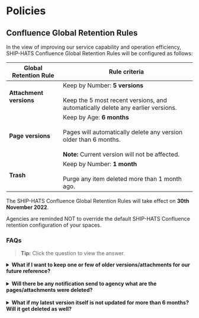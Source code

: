 # Policies

## Confluence Global Retention Rules

In the view of improving our service capability and operation efficiency, SHIP-HATS Confluence Global Retention Rules will be configured as follows:

|Global Retention Rule|Rule criteria|
|---|---|
|**Attachment versions**|Keep by Number: **5 versions**<br><br>Keep the 5 most recent versions, and automatically delete any earlier versions.  
|**Page versions**|Keep by Age: **6 months**<br><br>Pages will automatically delete any version older than 6 months.<br><br>**Note:** Current version will not be affected. 
|**Trash**|Keep by Number: **1 month**<br><br>Purge any item deleted more than 1 month ago.

The SHIP-HATS Confluence Global Retention Rules will take effect on **30th November 2022**.

Agencies are reminded NOT to override the default SHIP-HATS Confluence retention configuration of your spaces.

### FAQs

>**Tip:** Click the question to view the answer.


<details>
  <summary><b>What if I want to keep one or few of older versions/attachments for our future reference?</b></summary><br>
  We strongly recommend you to backup and store the pages/attachments in your own local storage services if needed.
</details>
<br>
<details>
  <summary><b>Will there be any notification send to agency what are the pages/attachments were deleted?</b></summary><br>
  No notification will be sent to the agency. Please work with your project admin and do necessary housekeeping actions.
</details>
<br>
<details>
  <summary><b>What if my latest version itself is not updated for more than 6 months? Will it get deleted as well?</b></summary><br>
  No, the current page version itself will not be affected.
</details>
<br>

